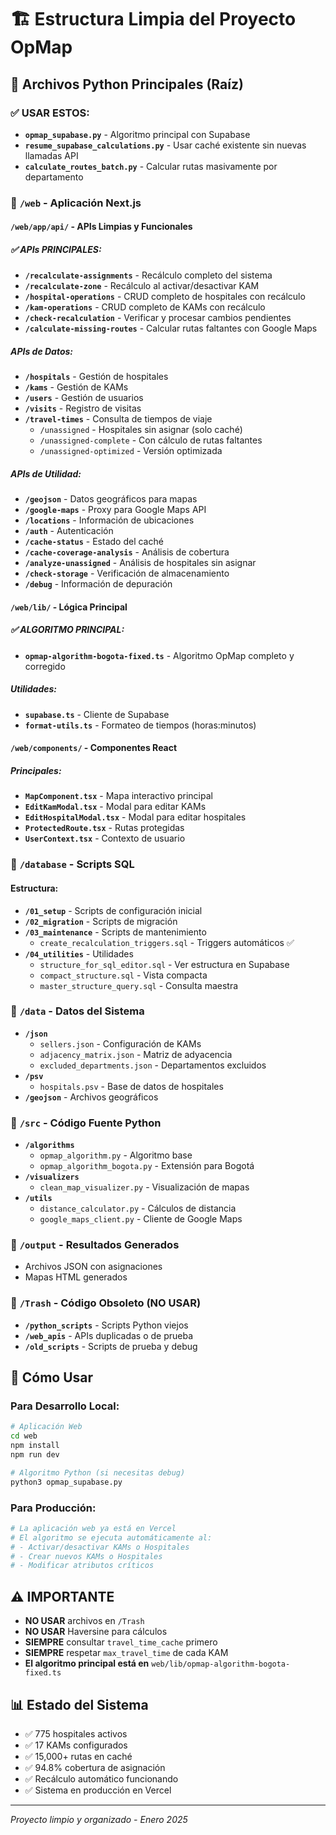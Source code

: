 # 🏗️ Estructura Limpia del Proyecto OpMap

## 📁 Archivos Python Principales (Raíz)

### ✅ USAR ESTOS:
- **`opmap_supabase.py`** - Algoritmo principal con Supabase
- **`resume_supabase_calculations.py`** - Usar caché existente sin nuevas llamadas API
- **`calculate_routes_batch.py`** - Calcular rutas masivamente por departamento

### 📁 `/web` - Aplicación Next.js

#### `/web/app/api/` - APIs Limpias y Funcionales

##### ✅ APIs PRINCIPALES:
- **`/recalculate-assignments`** - Recálculo completo del sistema
- **`/recalculate-zone`** - Recálculo al activar/desactivar KAM
- **`/hospital-operations`** - CRUD completo de hospitales con recálculo
- **`/kam-operations`** - CRUD completo de KAMs con recálculo  
- **`/check-recalculation`** - Verificar y procesar cambios pendientes
- **`/calculate-missing-routes`** - Calcular rutas faltantes con Google Maps

##### APIs de Datos:
- **`/hospitals`** - Gestión de hospitales
- **`/kams`** - Gestión de KAMs
- **`/users`** - Gestión de usuarios
- **`/visits`** - Registro de visitas
- **`/travel-times`** - Consulta de tiempos de viaje
  - `/unassigned` - Hospitales sin asignar (solo caché)
  - `/unassigned-complete` - Con cálculo de rutas faltantes
  - `/unassigned-optimized` - Versión optimizada

##### APIs de Utilidad:
- **`/geojson`** - Datos geográficos para mapas
- **`/google-maps`** - Proxy para Google Maps API
- **`/locations`** - Información de ubicaciones
- **`/auth`** - Autenticación
- **`/cache-status`** - Estado del caché
- **`/cache-coverage-analysis`** - Análisis de cobertura
- **`/analyze-unassigned`** - Análisis de hospitales sin asignar
- **`/check-storage`** - Verificación de almacenamiento
- **`/debug`** - Información de depuración

#### `/web/lib/` - Lógica Principal

##### ✅ ALGORITMO PRINCIPAL:
- **`opmap-algorithm-bogota-fixed.ts`** - Algoritmo OpMap completo y corregido

##### Utilidades:
- **`supabase.ts`** - Cliente de Supabase
- **`format-utils.ts`** - Formateo de tiempos (horas:minutos)

#### `/web/components/` - Componentes React

##### Principales:
- **`MapComponent.tsx`** - Mapa interactivo principal
- **`EditKamModal.tsx`** - Modal para editar KAMs
- **`EditHospitalModal.tsx`** - Modal para editar hospitales
- **`ProtectedRoute.tsx`** - Rutas protegidas
- **`UserContext.tsx`** - Contexto de usuario

### 📁 `/database` - Scripts SQL

#### Estructura:
- **`/01_setup`** - Scripts de configuración inicial
- **`/02_migration`** - Scripts de migración
- **`/03_maintenance`** - Scripts de mantenimiento
  - `create_recalculation_triggers.sql` - Triggers automáticos ✅
- **`/04_utilities`** - Utilidades
  - `structure_for_sql_editor.sql` - Ver estructura en Supabase
  - `compact_structure.sql` - Vista compacta
  - `master_structure_query.sql` - Consulta maestra

### 📁 `/data` - Datos del Sistema

- **`/json`**
  - `sellers.json` - Configuración de KAMs
  - `adjacency_matrix.json` - Matriz de adyacencia
  - `excluded_departments.json` - Departamentos excluidos
- **`/psv`**
  - `hospitals.psv` - Base de datos de hospitales
- **`/geojson`** - Archivos geográficos

### 📁 `/src` - Código Fuente Python

- **`/algorithms`**
  - `opmap_algorithm.py` - Algoritmo base
  - `opmap_algorithm_bogota.py` - Extensión para Bogotá
- **`/visualizers`**
  - `clean_map_visualizer.py` - Visualización de mapas
- **`/utils`**
  - `distance_calculator.py` - Cálculos de distancia
  - `google_maps_client.py` - Cliente de Google Maps

### 📁 `/output` - Resultados Generados
- Archivos JSON con asignaciones
- Mapas HTML generados

### 📁 `/Trash` - Código Obsoleto (NO USAR)
- **`/python_scripts`** - Scripts Python viejos
- **`/web_apis`** - APIs duplicadas o de prueba
- **`/old_scripts`** - Scripts de prueba y debug

## 🚀 Cómo Usar

### Para Desarrollo Local:
```bash
# Aplicación Web
cd web
npm install
npm run dev

# Algoritmo Python (si necesitas debug)
python3 opmap_supabase.py
```

### Para Producción:
```bash
# La aplicación web ya está en Vercel
# El algoritmo se ejecuta automáticamente al:
# - Activar/desactivar KAMs o Hospitales
# - Crear nuevos KAMs o Hospitales
# - Modificar atributos críticos
```

## ⚠️ IMPORTANTE

- **NO USAR** archivos en `/Trash`
- **NO USAR** Haversine para cálculos
- **SIEMPRE** consultar `travel_time_cache` primero
- **SIEMPRE** respetar `max_travel_time` de cada KAM
- **El algoritmo principal está en** `web/lib/opmap-algorithm-bogota-fixed.ts`

## 📊 Estado del Sistema

- ✅ 775 hospitales activos
- ✅ 17 KAMs configurados
- ✅ 15,000+ rutas en caché
- ✅ 94.8% cobertura de asignación
- ✅ Recálculo automático funcionando
- ✅ Sistema en producción en Vercel

---
*Proyecto limpio y organizado - Enero 2025*